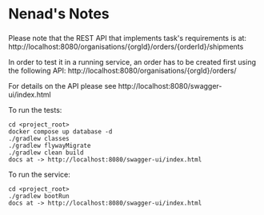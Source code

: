 Nenad's Notes
=============
### 

Please note that the REST API that implements task's requirements is at:
http://localhost:8080/organisations/{orgId}/orders/{orderId}/shipments

In order to test it in a running service, an order has to be created first using the following API:
http://localhost:8080/organisations/{orgId}/orders/

For details on the API please see http://localhost:8080/swagger-ui/index.html

To run the tests:
```shell
cd <project_root>
docker compose up database -d
./gradlew classes
./gradlew flywayMigrate
./gradlew clean build
docs at -> http://localhost:8080/swagger-ui/index.html
```

To run the service:
```shell
cd <project_root>
./gradlew bootRun
docs at -> http://localhost:8080/swagger-ui/index.html
```



